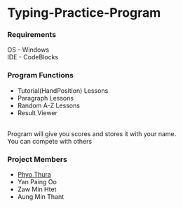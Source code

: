 # Typing-Practice-Program
### Requirements <br>
OS - Windows <br>
IDE - CodeBlocks

### Program Functions
- Tutorial(HandPosition) Lessons
- Paragraph Lessons
- Random A-Z Lessons
- Result Viewer
<br>
Program will give you scores and stores it with your name.<br>
You can compete with others

### Project Members
- [Phyo Thura](https://github.com/phyoethura)
- Yan Paing Oo
- Zaw Min Htet
- Aung Min Thant
